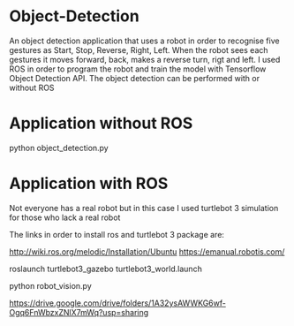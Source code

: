 # Object-Detection

An object detection application that uses a robot in order to recognise five gestures as Start, Stop, Reverse, Right, Left.
When the robot sees each gestures it moves forward, back, makes a reverse turn, rigt and left.
I used ROS in order to program the robot and train the model with Tensorflow Object Detection API.
The object detection can be performed with or without ROS

# Application without ROS

python object_detection.py

# Application with ROS

Not everyone has a real robot but in this case I used turtlebot 3 simulation for those who lack a real robot

The links in order to install ros and turtlebot 3 package are:

http://wiki.ros.org/melodic/Installation/Ubuntu
https://emanual.robotis.com/

roslaunch turtlebot3_gazebo turtlebot3_world.launch

python robot_vision.py

https://drive.google.com/drive/folders/1A32ysAWWKG6wf-Ogq6FnWbzxZNlX7mWq?usp=sharing
